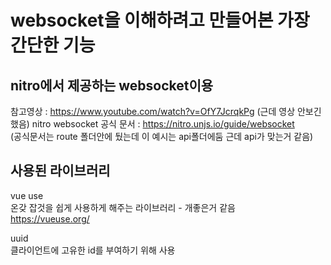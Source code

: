 # websocket을 이해하려고 만들어본 가장 간단한 기능

## nitro에서 제공하는 websocket이용

참고영상 : https://www.youtube.com/watch?v=OfY7JcrqkPg   (근데 영상 안보긴 했음)
nitro websocket 공식 문서 : https://nitro.unjs.io/guide/websocket   
(공식문서는 route 폴더안에 뒀는데 이 예시는 api폴더에둠 근데 api가 맞는거 같음)

## 사용된 라이브러리
vue use    
온갖 잡것을 쉽게 사용하게 해주는 라이브러리 - 개좋은거 같음   
https://vueuse.org/

uuid   
클라이언트에 고유한 id를 부여하기 위해 사용